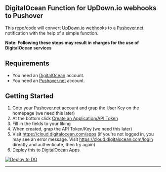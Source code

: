 ## DigitalOcean Function for UpDown.io webhooks to Pushover
This repo/code will convert [UpDown.io] webhooks to a [Pushover.net] notification with the help of a simple function.

**Note: Following these steps may result in charges for the use of DigitalOcean services**

## Requirements
* You need an [DigitalOcean] account.
* You need an [Pushover.net] account.

## Getting Started
1. Goto your [Pushover.net] account and grap the User Key on the homepage (we need this later)
2. At the bottom click [Create an Application/API Token](https://pushover.net/apps/build)
3. Fill in the fields to your liking
4. When created, grap the API Token/Key (we need this later)
5. Visit https://cloud.digitalocean.com/apps (if you're not logged in, you may see an error message. Visit https://cloud.digitalocean.com/login directly and authenticate, then try again)
6. [Deploy this to DigitalOcean Apps]

[![Deploy to DO](https://www.deploytodo.com/do-btn-blue.svg)](https://cloud.digitalocean.com/apps/new?repo=https://github.com/MarcHagen/function-updownio-to-pushover/tree/main&refcode=4258a2bdda88)

 ---

[Deploy this to DigitalOcean Apps]: https://cloud.digitalocean.com/apps/new?repo=https://github.com/MarcHagen/function-updownio-to-pushover/tree/main&refcode=4258a2bdda88
[Pushover.net]: https://pushover.net
[UpDown.io]: https://updown.io
[DigitalOcean]: https://m.do.co/c/4258a2bdda88
